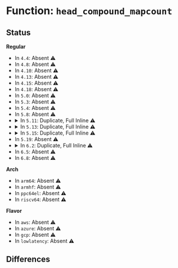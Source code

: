# Function: <code>head_compound_mapcount</code>

## Status
<b>Regular</b>
<ul>
<li>
In <code>4.4</code>: Absent ⚠️
</li>
<li>
In <code>4.8</code>: Absent ⚠️
</li>
<li>
In <code>4.10</code>: Absent ⚠️
</li>
<li>
In <code>4.13</code>: Absent ⚠️
</li>
<li>
In <code>4.15</code>: Absent ⚠️
</li>
<li>
In <code>4.18</code>: Absent ⚠️
</li>
<li>
In <code>5.0</code>: Absent ⚠️
</li>
<li>
In <code>5.3</code>: Absent ⚠️
</li>
<li>
In <code>5.4</code>: Absent ⚠️
</li>
<li>
In <code>5.8</code>: Absent ⚠️
</li>
<li>
<details>
<summary>In <code>5.11</code>: Duplicate, Full Inline ⚠️</summary>

**Collision:** Static Duplication

**Inline:** Full

**Transformation:** False

**Instances:**

```
In mm/vmscan.c (ffffffff81271197)
Location: include/linux/mm.h:810
Inline: True
Inline callers:
  - mm/vmscan.c:shrink_page_list
```
```
In mm/debug.c (ffffffff81be74e5)
Location: include/linux/mm.h:810
Inline: True
Inline callers:
  - mm/debug.c:__dump_page
  - mm/debug.c:__dump_page
```
```
In mm/swapfile.c (ffffffff812c81fb)
Location: include/linux/mm.h:810
Inline: True
Inline callers:
  - mm/swapfile.c:page_trans_huge_map_swapcount
```
```
In mm/huge_memory.c (ffffffff812f8f0a)
Location: include/linux/mm.h:810
Inline: True
Inline callers:
  - mm/huge_memory.c:page_trans_huge_mapcount
  - mm/huge_memory.c:__split_huge_pmd_locked
  - mm/huge_memory.c:follow_trans_huge_pmd
```
</details>
</li>
<li>
<details>
<summary>In <code>5.13</code>: Duplicate, Full Inline ⚠️</summary>

**Collision:** Static Duplication

**Inline:** Full

**Transformation:** False

**Instances:**

```
In mm/vmscan.c (ffffffff81275cf4)
Location: include/linux/mm.h:833
Inline: True
Inline callers:
  - mm/vmscan.c:shrink_page_list
```
```
In mm/debug.c (ffffffff81bd9370)
Location: include/linux/mm.h:833
Inline: True
Inline callers:
  - mm/debug.c:__dump_page
  - mm/debug.c:__dump_page
```
```
In mm/swapfile.c (ffffffff812cec73)
Location: include/linux/mm.h:833
Inline: True
Inline callers:
  - mm/swapfile.c:page_trans_huge_map_swapcount
```
```
In mm/huge_memory.c (ffffffff812ff54d)
Location: include/linux/mm.h:833
Inline: True
Inline callers:
  - mm/huge_memory.c:page_trans_huge_mapcount
  - mm/huge_memory.c:__split_huge_pmd_locked
  - mm/huge_memory.c:follow_trans_huge_pmd
```
</details>
</li>
<li>
<details>
<summary>In <code>5.15</code>: Duplicate, Full Inline ⚠️</summary>

**Collision:** Static Duplication

**Inline:** Full

**Transformation:** False

**Instances:**

```
In mm/vmscan.c (ffffffff812b39ee)
Location: include/linux/mm.h:836
Inline: True
Inline callers:
  - mm/vmscan.c:shrink_page_list
```
```
In mm/debug.c (ffffffff81cbbdb2)
Location: include/linux/mm.h:836
Inline: True
Inline callers:
  - mm/debug.c:__dump_page
  - mm/debug.c:__dump_page
```
```
In mm/swapfile.c (ffffffff81314203)
Location: include/linux/mm.h:836
Inline: True
Inline callers:
  - mm/swapfile.c:page_trans_huge_map_swapcount
```
```
In mm/huge_memory.c (ffffffff8134915d)
Location: include/linux/mm.h:836
Inline: True
Inline callers:
  - mm/huge_memory.c:page_trans_huge_mapcount
  - mm/huge_memory.c:__split_huge_pmd_locked
  - mm/huge_memory.c:follow_trans_huge_pmd
```
</details>
</li>
<li>
In <code>5.19</code>: Absent ⚠️
</li>
<li>
<details>
<summary>In <code>6.2</code>: Duplicate, Full Inline ⚠️</summary>

**Collision:** Static Duplication

**Inline:** Full

**Transformation:** False

**Instances:**

```
In mm/filemap.c (ffffffff81359a7f)
Location: include/linux/mm.h:842
Inline: True
Inline callers:
  - mm/filemap.c:filemap_unaccount_folio
```
```
In mm/debug.c (ffffffff813ade78)
Location: include/linux/mm.h:842
Inline: True
Inline callers:
  - mm/debug.c:__dump_page
  - mm/debug.c:__dump_page
```
```
In mm/memory.c (ffffffff813bc920)
Location: include/linux/mm.h:842
Inline: True
Inline callers:
  - mm/memory.c:do_numa_page
  - mm/memory.c:zap_pte_range
```
```
In mm/rmap.c (ffffffff813d8f21)
Location: include/linux/mm.h:842
Inline: True
Inline callers:
  - mm/rmap.c:try_to_unmap_one
  - mm/rmap.c:folio_referenced
```
```
In mm/madvise.c (ffffffff813f4e2f)
Location: include/linux/mm.h:842
Inline: True
Inline callers:
  - mm/madvise.c:madvise_cold_or_pageout_pte_range
  - mm/madvise.c:madvise_cold_or_pageout_pte_range
  - mm/madvise.c:madvise_cold_or_pageout_pte_range
```
```
In mm/hugetlb.c (ffffffff814107ab)
Location: include/linux/mm.h:842
Inline: True
Inline callers:
  - mm/hugetlb.c:hugetlb_wp
```
```
In mm/mempolicy.c (ffffffff81416362)
Location: include/linux/mm.h:842
Inline: True
Inline callers:
  - mm/mempolicy.c:migrate_page_add
  - mm/mempolicy.c:queue_pages_hugetlb
```
```
In mm/ksm.c (ffffffff814218b7)
Location: include/linux/mm.h:842
Inline: True
Inline callers:
  - mm/ksm.c:stable_tree_search
  - mm/ksm.c:write_protect_page
```
```
In mm/migrate.c (ffffffff8143629a)
Location: include/linux/mm.h:842
Inline: True
Inline callers:
  - mm/migrate.c:migrate_misplaced_page
  - mm/migrate.c:add_page_for_migration
```
```
In mm/migrate_device.c (ffffffff8143829b)
Location: include/linux/mm.h:842
Inline: True
Inline callers:
  - mm/migrate_device.c:migrate_device_unmap
```
```
In mm/khugepaged.c (ffffffff8144a918)
Location: include/linux/mm.h:842
Inline: True
Inline callers:
  - mm/khugepaged.c:hpage_collapse_scan_file
  - mm/khugepaged.c:hpage_collapse_scan_pmd
  - mm/khugepaged.c:__collapse_huge_page_isolate
```
```
In mm/memory-failure.c (ffffffff81462c47)
Location: include/linux/mm.h:842
Inline: True
Inline callers:
  - mm/memory-failure.c:hwpoison_user_mappings
```
```
In fs/proc/task_mmu.c (ffffffff8152dacd)
Location: include/linux/mm.h:842
Inline: True
Inline callers:
  - fs/proc/task_mmu.c:gather_stats
  - fs/proc/task_mmu.c:pagemap_hugetlb_range
  - fs/proc/task_mmu.c:pagemap_pmd_range
  - fs/proc/task_mmu.c:pte_to_pagemap_entry
  - fs/proc/task_mmu.c:smaps_hugetlb_range
  - fs/proc/task_mmu.c:smaps_account
```
```
In fs/proc/page.c (ffffffff81547a61)
Location: include/linux/mm.h:842
Inline: True
Inline callers:
  - fs/proc/page.c:kpagecount_read
```
</details>
</li>
<li>
In <code>6.5</code>: Absent ⚠️
</li>
<li>
In <code>6.8</code>: Absent ⚠️
</li>
</ul>
<b>Arch</b>
<ul>
<li>
In <code>arm64</code>: Absent ⚠️
</li>
<li>
In <code>armhf</code>: Absent ⚠️
</li>
<li>
In <code>ppc64el</code>: Absent ⚠️
</li>
<li>
In <code>riscv64</code>: Absent ⚠️
</li>
</ul>
<b>Flavor</b>
<ul>
<li>
In <code>aws</code>: Absent ⚠️
</li>
<li>
In <code>azure</code>: Absent ⚠️
</li>
<li>
In <code>gcp</code>: Absent ⚠️
</li>
<li>
In <code>lowlatency</code>: Absent ⚠️
</li>
</ul>

## Differences
